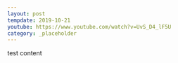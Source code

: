 ```yaml
---
layout: post
tempdate: 2019-10-21
youtube: https://www.youtube.com/watch?v=UvS_D4_lF5U
category: _placeholder
---
```

test content